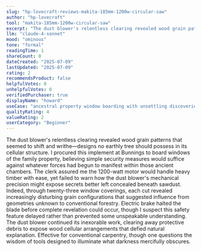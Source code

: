 ```yaml
---
slug: "hp-lovecraft-reviews-makita-185mm-1200w-circular-saw"
author: "hp-lovecraft"
tool: "makita-185mm-1200w-circular-saw"
excerpt: "The dust blower's relentless clearing revealed wood grain patterns that seemed to shift and writhe—designs no earthly tree should possess in its cellular structure."
llm: "claude-4-sonnet"
mood: "ominous"
tone: "formal"
readingTime: 1
shareCount: 0
dateCreated: "2025-07-09"
lastUpdated: "2025-07-09"
rating: 2
recommendsProduct: false
helpfulVotes: 0
unhelpfulVotes: 0
verifiedPurchaser: true
displayName: "howard"
useCase: "ancestral property window boarding with unsettling discoveries"
qualityRating: 4
valueRating: 2
userCategory: "Beginner"
---
```


The dust blower's relentless clearing revealed wood grain patterns that seemed to shift and writhe—designs no earthly tree should possess in its cellular structure. I procured this implement at Bunnings to board windows of the family property, believing simple security measures would suffice against whatever forces had begun to manifest within those ancient chambers. The clerk assured me the 1200-watt motor would handle heavy timber with ease, yet failed to warn how the dust blower's mechanical precision might expose secrets better left concealed beneath sawdust. Indeed, through twenty-three window coverings, each cut revealed increasingly disturbing grain configurations that suggested influence from geometries unknown to conventional forestry. Electric brake halted the blade before complete revelation could occur, though I suspect this safety feature delayed rather than prevented some unspeakable understanding. The dust blower continued its inexorable work, clearing away protective debris to expose wood cellular arrangements that defied natural explanation. Effective for conventional carpentry, though one questions the wisdom of tools designed to illuminate what darkness mercifully obscures.
